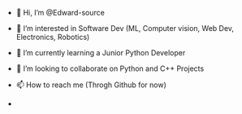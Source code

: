 - 👋 Hi, I’m @Edward-source
- 👀 I’m interested in Software Dev (ML, Computer vision, Web Dev, Electronics, Robotics)
- 🌱 I’m currently learning a Junior Python Developer
- 💞️ I’m looking to collaborate on Python and C++ Projects
- 📫 How to reach me (Throgh Github for now)

- 
